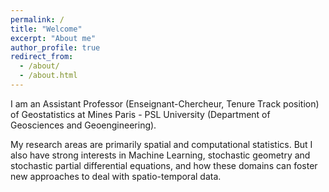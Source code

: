 ```yaml
---
permalink: /
title: "Welcome"
excerpt: "About me"
author_profile: true
redirect_from: 
  - /about/
  - /about.html
---
```



I am an Assistant Professor (Enseignant-Chercheur, Tenure Track position) of Geostatistics at  Mines Paris - PSL University (Department of Geosciences and Geoengineering).

My research areas are primarily spatial and computational statistics. But I also have strong interests in Machine Learning, stochastic geometry and stochastic partial differential equations, and how these domains can foster new approaches to deal with spatio-temporal data. 


